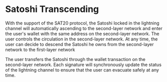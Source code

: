 Satoshi Transcending
====

With the support of the SAT20 protocol, the Satoshi locked in the lightning channel will automatically ascending to the second-layer network and enter the user's wallet with the same address on the second-layer network. The user controls the circulation in the second-layer network. 
At any time, the user can decide to descend the Satoshi he owns from the second-layer network to the first-layer network 

The user transfers the Satoshi through the wallet transaction on the second-layer network. Each signature will synchronously update the status of the lightning channel to ensure that the user can evacuate safely at any time.